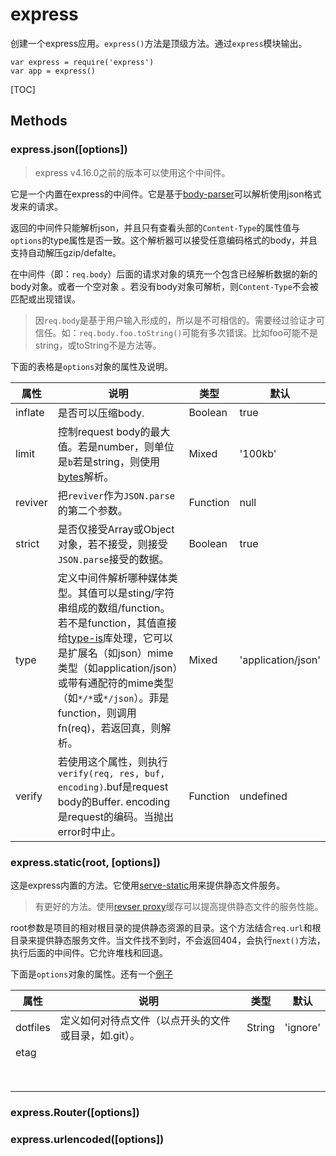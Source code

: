 # express

创建一个express应用。`express()`方法是顶级方法。通过`express`模块输出。

```
var express = require('express')
var app = express()
```

[TOC]



## Methods

### express.json([options])

> express v4.16.0之前的版本可以使用这个中间件。

它是一个内置在express的中间件。它是基于[body-parser](http://www.expressjs.com.cn/en/resources/middleware/body-parser.html)可以解析使用json格式发来的请求。

返回的中间件只能解析json，并且只有查看头部的`Content-Type`的属性值与`options`的type属性是否一致。这个解析器可以接受任意编码格式的body，并且支持自动解压gzip/defalte。

在中间件（即：`req.body`）后面的请求对象的填充一个包含已经解析数据的新的body对象。或者一个空对象 。若没有body对象可解析，则`Content-Type`不会被匹配或出现错误。

> 因`req.body`是基于用户输入形成的，所以是不可相信的。需要经过验证才可信任。如：`req.body.foo.toString()`可能有多次错误。比如foo可能不是string，或toString不是方法等。

下面的表格是`options`对象的属性及说明。

| 属性    | 说明                                                         | 类型     | 默认               |
| ------- | ------------------------------------------------------------ | -------- | ------------------ |
| inflate | 是否可以压缩body.                                            | Boolean  | true               |
| limit   | 控制request body的最大值。若是number，则单位是`b`若是string，则使用[bytes](https://www.npmjs.com/package/bytes)解析。 | Mixed    | '100kb'            |
| reviver | 把`reviver`作为`JSON.parse`的第二个参数。                    | Function | null               |
| strict  | 是否仅接受Array或Object对象，若不接受，则接受`JSON.parse`接受的数据。 | Boolean  | true               |
| type    | 定义中间件解析哪种媒体类型。其值可以是sting/字符串组成的数组/function。若不是function，其值直接给[type-is]()库处理，它可以是扩展名（如json）mime类型（如application/json）或带有通配符的mime类型（如`*/*`或`*/json`）。菲是function，则调用fn(req)，若返回真，则解析。 | Mixed    | 'application/json' |
| verify  | 若使用这个属性，则执行`verify(req, res, buf, encoding)`.buf是request body的Buffer. encoding是request的编码。当抛出error时中止。 | Function | undefined          |

### express.static(root, [options])

这是express内置的方法。它使用[serve-static](http://www.expressjs.com.cn/en/resources/middleware/serve-static.html)用来提供静态文件服务。

> 有更好的方法。使用[revser proxy](http://www.expressjs.com.cn/en/advanced/best-practice-performance.html#use-a-reverse-proxy)缓存可以提高提供静态文件的服务性能。

root参数是项目的相对根目录的提供静态资源的目录。这个方法结合`req.url`和根目录来提供静态服务文件。当文件找不到时，不会返回404，会执行`next()`方法，执行后面的中间件。它允许堆栈和回退。

下面是`options`对象的属性。还有一个[例子](http://expressjs.com/en/4x/api.html#example.of.express.static)

| 属性     | 说明                                                 | 类型   | 默认     |
| -------- | ---------------------------------------------------- | ------ | -------- |
| dotfiles | 定义如何对待点文件（以点开头的文件或目录，如.git）。 | String | 'ignore' |
| etag     |                                                      |        |          |
|          |                                                      |        |          |
|          |                                                      |        |          |
|          |                                                      |        |          |
|          |                                                      |        |          |
|          |                                                      |        |          |
|          |                                                      |        |          |
|          |                                                      |        |          |
|          |                                                      |        |          |



### express.Router([options])

### express.urlencoded([options])

